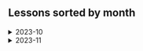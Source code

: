 ## Lessons sorted by month

<details>
<summary>2023-10</summary>

## [Lesson 1 (2023-10-30)](/Lesson1)

- Variables and Printing out to Console

## Lesson 2 (2023-10-31)

- Strings

</details>

<details>
<summary>2023-11</summary>

## Lesson 3 (2023-11-06)

- Conditionals IF

## Lesson 4 (2023-11-07)

- Conditionals Switch
- Switch expression

## Lesson 5 (2023-11-08)

- String manipulation

## Lesson 6 (2023-11-09)

- Going over the completed left over tasks from other days

## Lesson 7 (2023-11-13)

- While loop
- Continuation is in Lesson 8

## Lesson 8 (2023-11-14)

- Do While loop
- Task numeration continues in Lesson 7

## Lesson 9 (2023-11-15)

- Methods
- Recursion

</details>